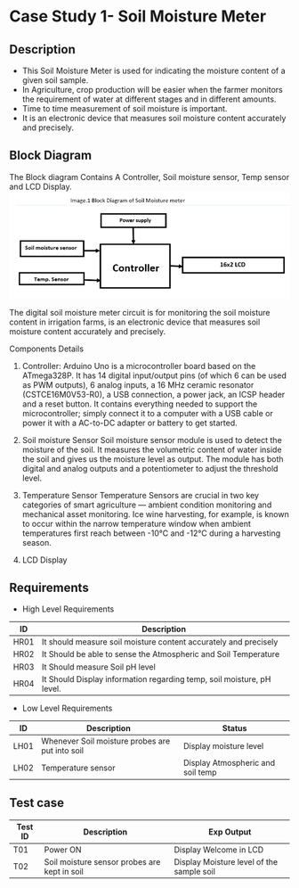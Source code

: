 # Case Study 1- Soil Moisture Meter
## Description

*	This Soil Moisture Meter is used for indicating the moisture content of a given soil sample.
*	In Agriculture, crop production will be easier when the farmer monitors the requirement of water at different stages and in different amounts. 
*	Time to time measurement of soil moisture is important.
*	It is an electronic device that measures soil moisture content accurately and precisely.


## Block Diagram
   The Block diagram Contains A Controller, Soil moisture sensor, Temp sensor and LCD Display.
   ![Block Diagram](https://github.com/ShamaTorgal/M2-EmbSys/blob/main/CaseStudy/Simple_CaseStudy/Soil%20moisture%20meter%20(2).png)


The digital soil moisture meter circuit is for monitoring the soil moisture content in irrigation farms, is an electronic device that measures soil moisture content accurately and precisely.

Components Details
1.	Controller: 
Arduino Uno is a microcontroller board based on the ATmega328P. It has 14 digital input/output pins (of which 6 can be used as PWM outputs), 6 analog inputs, a 16 MHz ceramic resonator (CSTCE16M0V53-R0), a USB connection, a power jack, an ICSP header and a reset button. It contains everything needed to support the microcontroller; simply connect it to a computer with a USB cable or power it with a AC-to-DC adapter or battery to get started.


2.	Soil moisture Sensor
Soil moisture sensor module is used to detect the moisture of the soil. It measures the volumetric content of water inside the soil and gives us the moisture level as output. The module has both digital and analog outputs and a potentiometer to adjust the threshold level.
3.	Temperature Sensor
Temperature Sensors are crucial in two key categories of smart agriculture — ambient condition monitoring and mechanical asset monitoring. Ice wine harvesting, for example, is known to occur within the narrow temperature window when ambient temperatures first reach between -10°C and -12°C during a harvesting season.
4.	LCD Display

## Requirements

* High Level Requirements 

| ID |	Description |
| --- | --- |
| HR01 |	It should measure soil moisture content accurately and precisely|
| HR02 |	It Should be able to sense the Atmospheric and Soil Temperature|
| HR03 | It Should measure Soil pH level| 
| HR04 |It Should Display information regarding temp, soil moisture, pH level.|
	
* Low Level Requirements

| ID |       Description                       |   Status |
| --- | --- | --- |
| LH01 | Whenever Soil moisture probes are put into soil |  Display moisture level |
| LH02 | Temperature sensor                                                  | Display Atmospheric and soil temp |

## Test case
| Test ID |	Description |	Exp Output |
| --- | --- | --- |
| T01 | Power ON | Display Welcome in LCD |
| T02 | Soil moisture sensor probes are kept in soil	| Display Moisture level of the sample soil | 



